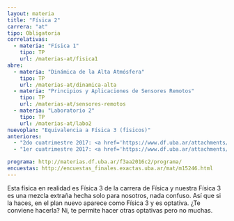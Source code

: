 ```yaml
---
layout: materia
title: "Física 2"
carrera: "at"
tipo: Obligatoria
correlativas:
  - materia: "Física 1"
    tipo: TP
    url: /materias-at/fisica1
abre:
  - materia: "Dinámica de la Alta Atmósfera"
    tipo: TP
    url: /materias-at/dinamica-alta
  - materia: "Principios y Aplicaciones de Sensores Remotos"
    tipo: TP
    url: /materias-at/sensores-remotos
  - materia: "Laboratorio 2"
    tipo: TP
    url: /materias-at/labo2
nuevoplan: "Equivalencia a Física 3 (físicos)"
anteriores:
  - "2do cuatrimestre 2017: <a href='https://www.df.uba.ar/attachments/article/26/segundo.pdf'>Horarios</a>"
  - "1er cuatrimestre 2017: <a href='https://www.df.uba.ar/attachments/article/26/primero.pdf'>Horarios</a>"

programa: http://materias.df.uba.ar/f3aa2016c2/programa/
encuestas: http://encuestas_finales.exactas.uba.ar/mat/m15246.html
---
```


Esta física en realidad es Física 3 de la carrera de Física y nuestra Física 3 es una mezcla extraña hecha solo para nosotros, nada confuso. Así que si la haces, en el plan nuevo aparece como Física 3 y es optativa. ¿Te conviene hacerla? Ni, te permite hacer otras optativas pero no muchas.